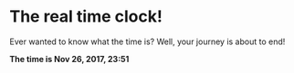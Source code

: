 # The real time clock!

Ever wanted to know what the time is? Well, your journey is about to end!

**The time is Nov 26, 2017, 23:51**